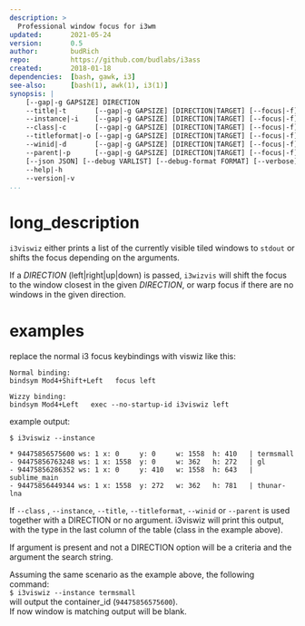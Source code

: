```yaml
---
description: >
  Professional window focus for i3wm
updated:       2021-05-24
version:       0.5
author:        budRich
repo:          https://github.com/budlabs/i3ass
created:       2018-01-18
dependencies:  [bash, gawk, i3]
see-also:      [bash(1), awk(1), i3(1)]
synopsis: |
    [--gap|-g GAPSIZE] DIRECTION 
    --title|-t       [--gap|-g GAPSIZE] [DIRECTION|TARGET] [--focus|-f] 
    --instance|-i    [--gap|-g GAPSIZE] [DIRECTION|TARGET] [--focus|-f]
    --class|-c       [--gap|-g GAPSIZE] [DIRECTION|TARGET] [--focus|-f]
    --titleformat|-o [--gap|-g GAPSIZE] [DIRECTION|TARGET] [--focus|-f]
    --winid|-d       [--gap|-g GAPSIZE] [DIRECTION|TARGET] [--focus|-f]
    --parent|-p      [--gap|-g GAPSIZE] [DIRECTION|TARGET] [--focus|-f]
    [--json JSON] [--debug VARLIST] [--debug-format FORMAT] [--verbose]
    --help|-h
    --version|-v
...
```


# long_description

`i3viswiz` either prints a list of the currently
visible tiled windows to `stdout` or shifts the
focus depending on the arguments.  

If a *DIRECTION* (left|right|up|down) is passed,
`i3wizvis` will shift the focus to the window
closest in the given *DIRECTION*, or warp focus
if there are no windows in the given direction. 

# examples

replace the normal i3 focus keybindings with viswiz like this:

``` text
Normal binding:
bindsym Mod4+Shift+Left   focus left

Wizzy binding:
bindsym Mod4+Left   exec --no-startup-id i3viswiz left
```

example output:  
```text
$ i3viswiz --instance

* 94475856575600 ws: 1 x: 0     y: 0     w: 1558  h: 410   | termsmall
- 94475856763248 ws: 1 x: 1558  y: 0     w: 362   h: 272   | gl
- 94475856286352 ws: 1 x: 0     y: 410   w: 1558  h: 643   | sublime_main
- 94475856449344 ws: 1 x: 1558  y: 272   w: 362   h: 781   | thunar-lna
```

If `--class` , `--instance`, `--title`,
`--titleformat`, `--winid` or `--parent` is used
together with a DIRECTION or no argument.
i3viswiz will print this output, with the type in
the last column of the table (class in the
example above).  

If argument is present and not a
DIRECTION option will be a criteria and the
argument the search string.  

Assuming the same scenario as the example above,
the following command:  
`$ i3viswiz --instance termsmall`  
will output the container_id (`94475856575600`).  
If now window is matching output will be blank.  
